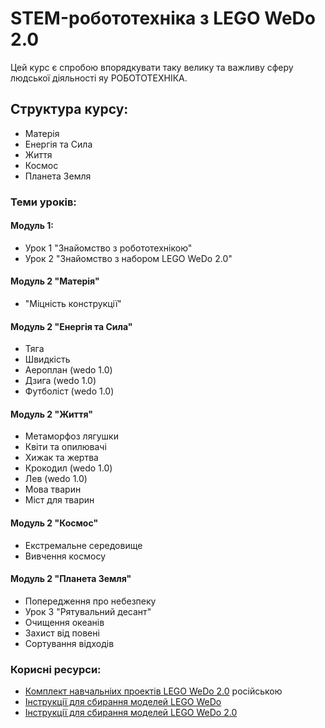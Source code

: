 # STEM-робототехніка з LEGO WeDo 2.0

Цей курс є спробою впорядкувати таку велику та важливу сферу людської діяльності яу РОБОТОТЕХНІКА.

## Структура курсу:

- Матерія
- Енергія та Сила
- Життя
- Космос
- Планета Земля

### Теми уроків:

#### Модуль 1:
- Урок 1 "Знайомство з робототехнікою"
- Урок 2 "Знайомство з набором LEGO WeDo 2.0"

#### Модуль 2 "Матерія"
- "Міцність конструкції"

#### Модуль 2 "Енергія та Сила"
- Тяга
- Швидкість
- Аероплан (wedo 1.0)
- Дзига (wedo 1.0)
- Футболіст (wedo 1.0)

#### Модуль 2 "Життя"
- Метаморфоз лягушки
- Квіти та опилювачі
- Хижак та жертва
- Крокодил (wedo 1.0)
- Лев (wedo 1.0)
- Мова тварин
- Міст для тварин

#### Модуль 2 "Космос"
- Екстремальне середовище
- Вивчення космосу

#### Модуль 2 "Планета Земля"
- Попередження про небезпеку
- Урок 3 "Рятувальний десант"
- Очищення океанів
- Захист від повені
- Сортування відходів


### Корисні ресурси:
- [Комплект навчальніих проектів LEGO WeDo 2.0](https://le-www-live-s.legocdn.com/sc/media/files/curriculum-previews/wedo-2/45300-curriculum-preview-ru-ee666a3a0cf169f48394907720d0ac53.pdf) російською
- [Інструкції для сбирання моделей LEGO WeDo](https://education.lego.com/ru-ru/support/wedo/building-instructions) 
- [Інструкції для сбирання моделей LEGO WeDo 2.0](https://education.lego.com/ru-ru/support/wedo-2/building-instructions) 


